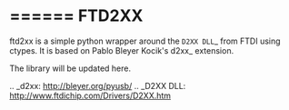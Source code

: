 ======
FTD2XX
======

ftd2xx is a simple python wrapper around the `D2XX DLL`_ from FTDI using
ctypes. It is based on Pablo Bleyer Kocik's d2xx_ extension.

The library will be updated here.

.. _d2xx: http://bleyer.org/pyusb/
.. _D2XX DLL: http://www.ftdichip.com/Drivers/D2XX.htm
